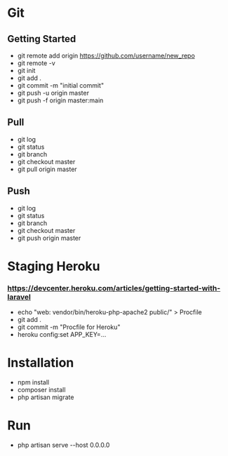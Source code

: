 # Git
## Getting Started
- git remote add origin https://github.com/username/new_repo
- git remote -v
- git init
- git add .
- git commit -m "initial commit"
- git push -u origin master
- git push -f origin master:main

## Pull
- git log
- git status
- git branch
- git checkout master
- git pull origin master

## Push
- git log
- git status
- git branch
- git checkout master
- git push origin master

# Staging Heroku
### https://devcenter.heroku.com/articles/getting-started-with-laravel
- echo "web: vendor/bin/heroku-php-apache2 public/" > Procfile 
- git add . 
- git commit -m "Procfile for Heroku"
- heroku config:set APP_KEY=…

# Installation
- npm install
- composer install
- php artisan migrate

# Run
- php artisan serve --host 0.0.0.0
